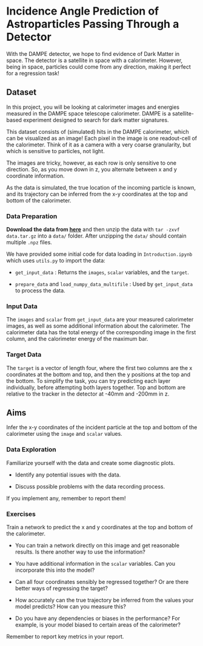 # Incidence Angle Prediction of Astroparticles Passing Through a Detector
With the DAMPE detector, we hope to find evidence of Dark Matter in space. The detector is a satellite in space with a calorimeter. However, being in space, particles could come from any direction, making it perfect for a regression task!

## Dataset
In this project, you will be looking at calorimeter images and energies measured in the DAMPE space telescope calorimeter. DAMPE is a satellite-based experiment designed to search for dark matter signatures.

This dataset consists of (simulated) hits in the DAMPE calorimeter, which can be visualized as an image! Each pixel in the image is one readout-cell of the calorimeter. Think of it as a camera with a very coarse granularity, but which is sensitive to particles, not light. 

The images are tricky, however, as each row is only sensitive to one direction. So, as you move down in z, you alternate between x and y coordinate information.

As the data is simulated, the true location of the incoming particle is known, and its trajectory can be inferred from the x-y coordinates at the top and bottom of the calorimeter.

### Data Preparation
**Download the data from [here](https://drive.switch.ch/index.php/s/RrWjbj1UxhO5FKV)** and then unzip the data with `tar -zxvf data.tar.gz` into a `data/` folder. After unzipping the `data/` should contain multiple `.npz` files.

We have provided some initial code for data loading in `Introduction.ipynb` which uses `utils.py` to import the data:
- `get_input_data` : Returns the `images`, `scalar` variables, and the `target`.

- `prepare_data` and `load_numpy_data_multifile` : Used by `get_input_data` to process the data.

### Input Data
The `images` and `scalar` from `get_input_data` are your measured calorimeter images, as well as some additional information about the calorimeter. 
The calorimeter data has the total energy of the corresponding image in the first column, and the calorimeter energy of the maximum bar.

### Target Data
The `target` is a vector of length four, where the first two columns are the x coordinates at the bottom and top, and then the y positions at the top and the bottom. To simplify the task, you can try predicting each layer individually, before attempting both layers together.
Top and bottom are relative to the tracker in the detector at -40mm and -200mm in z.

## Aims
Infer the x-y coordinates of the incident particle at the top and bottom of the calorimeter using the `image` and `scalar` values.

### Data Exploration
Familiarize yourself with the data and create some diagnostic plots.
- Identify any potential issues with the data.

- Discuss possible problems with the data recording process.

If you implement any, remember to report them!

### Exercises
Train a network to predict the x and y coordinates at the top and bottom of the calorimeter.
- You can train a network directly on this image and get reasonable results. Is there another way to use the information?

- You have additional information in the `scalar` variables. Can you incorporate this into the model?

- Can all four coordinates sensibly be regressed together? Or are there better ways of regressing the target?

- How accurately can the true trajectory be inferred from the values your model predicts? How can you measure this?

- Do you have any dependencies or biases in the performance? For example, is your model biased to certain areas of the calorimeter?

Remember to report key metrics in your report. 